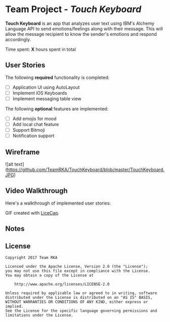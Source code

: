 # Team Project - *Touch Keyboard*

**Touch Keyboard** is an app that analyzes user text using IBM's Alchemy Language API to send emotions/feelings along with their message. This will allow the message recipient to know the sender's emotions and respond accordingly.

Time spent: **X** hours spent in total

## User Stories

The following **required** functionality is completed:

- [ ] Application UI using AutoLayout
- [ ] Implement iOS Keyboards
- [ ] Implement messaging table view

The following **optional** features are implemented:

- [ ] Add emojis for mood
- [ ] Add local chat feature
- [ ] Support Bitmoji 
- [ ] Notification support

## Wireframe

![alt text] (https://github.com/TeamRKA/TouchKeyboard/blob/master/TouchKeyboard.JPG)

## Video Walkthrough 

Here's a walkthrough of implemented user stories:


GIF created with [LiceCap](http://www.cockos.com/licecap/).

## Notes


## License

    Copyright 2017 Team RKA

    Licensed under the Apache License, Version 2.0 (the "License");
    you may not use this file except in compliance with the License.
    You may obtain a copy of the License at

        http://www.apache.org/licenses/LICENSE-2.0

    Unless required by applicable law or agreed to in writing, software
    distributed under the License is distributed on an "AS IS" BASIS,
    WITHOUT WARRANTIES OR CONDITIONS OF ANY KIND, either express or implied.
    See the License for the specific language governing permissions and
    limitations under the License.
